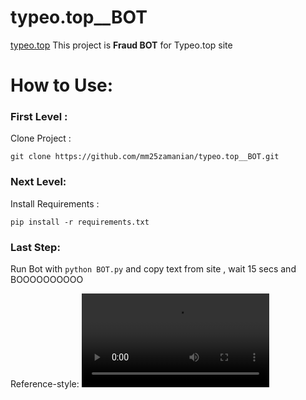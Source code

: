 # typeo.top__BOT
[typeo.top](https://typeo.top/)
This project is ‍‍‍**Fraud BOT** for Typeo.top site

# How to Use:
### First Level :
Clone Project :
```
git clone https://github.com/mm25zamanian/typeo.top__BOT.git
```
### Next Level:
Install Requirements :
```
pip install -r requirements.txt
```
### Last Step:

Run Bot with `python BOT.py` and copy text from site , wait 15 secs and BOOOOOOOOOO

Reference-style: 
![alt text][logo]

[logo]: https://github.com/mm25zamanian/typeo.top__BOT/blob/main/2021-06-20T09-17-06.webm?raw=true "Logo Title Text 2"